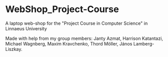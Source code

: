 # WebShop_Project-Course
A laptop web-shop for the "Project Course in Computer Science" in Linnaeus University


Made with help from my group members: Janty Azmat, Harrison Katantazi, Michael Wagnberg, Maxim Kravchenko, Thord Möller, János Lamberg-Liszkay.
